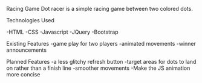 Racing Game
Dot racer is a simple racing game between two colored dots.

Technologies Used

-HTML
-CSS
-Javascript
-JQuery
-Bootstrap

Existing Features
-game play for two players
-animated movements
-winner announcements

Planned Features
-a less glitchy refresh button
-target areas for dots to land on rather than a finish line
-smoother movements
-Make the JS animation more concise
